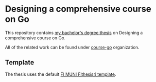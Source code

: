 # Designing a comprehensive course on Go

This repository contains [my bachelor's degree thesis](https://is.muni.cz/th/jw4z3/?fakulta=1423;kod=PSY462) on Designing a comprehensive course on Go.

All of the related work can be found under [course-go](https://github.com/course-go) organization.

## Template

The thesis uses the default [FI MUNI Fithesis4 template](https://www.overleaf.com/latex/templates/fithesis4-for-the-faculty-of-informatics-at-the-masaryk-university-in-brno/qmrtczzjvpfv).
